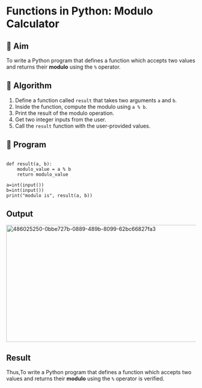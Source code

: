# Functions in Python: Modulo Calculator

## 🎯 Aim
To write a Python program that defines a function which accepts two values and returns their **modulo** using the `%` operator.

## 🧠 Algorithm
1. Define a function called `result` that takes two arguments `a` and `b`.
2. Inside the function, compute the modulo using `a % b`.
3. Print the result of the modulo operation.
4. Get two integer inputs from the user.
5. Call the `result` function with the user-provided values.

## 🧾 Program
```

def result(a, b):
    modulo_value = a % b
    return modulo_value

a=int(input())
b=int(input())
print("modulo is", result(a, b))
```

## Output
<img width="662" height="311" alt="486025250-0bbe727b-0889-489b-8099-62bc66827fa3" src="https://github.com/user-attachments/assets/88cc4ac0-7b64-4b7c-8022-80ea5da3bc48" />


## Result
Thus,To write a Python program that defines a function which accepts two values and returns their **modulo** using the `%` operator is verified.
